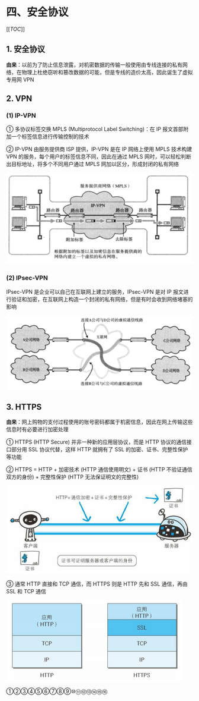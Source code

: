 # 四、安全协议

[[_TOC_]]

## 1. 安全协议

**由来**：以前为了防止信息泄露，对机密数据的传输一般使用由专线连接的私有网络，在物理上杜绝窃听和篡改数据的可能，但是专线的造价太高，因此诞生了虚拟专用网 VPN

## 2. VPN

### (1) IP-VPN

① 多协议标签交换 MPLS (Multiprotocol Label Switching)：在 IP 报文首部附加一个标签信息进行传输控制的技术

② IP-VPN 由服务提供商 ISP 提供，IP-VPN 是在 IP 网络上使用 MPLS 技术构建 VPN 的服务，每个用户的标签信息不同，因此在通过 MPLS 网时，可以轻松判断出目标地址，将多个不同用户通过 MPLS 网加以区分，形成封闭的私有网络

![IP-VPN](../../../images/计算机网络/网络安全/网络安全构成要素/IP-VPN.png)

### (2) IPsec-VPN

IPsec-VPN 是企业可以自己在互联网上建立的服务，IPsec-VPN 是对 IP 报文进行验证和加密，在互联网上构造一个封闭的私有网络，但是有时会收到网络堵塞的影响

![VPN](../../../images/计算机网络/网络安全/网络安全构成要素/VPN.png)

## 3. HTTPS

**由来**：网上购物的支付过程使用的账号密码都属于机密信息，因此在网上传输这些信息时有必要进行加密处理

① HTTPS (HTTP Secure) 并非一种新的应用层协议，而是 HTTP 协议的通信接口部分用 SSL 协议代替，这样 HTTP 就拥有了 SSL 的加密、证书、完整性保护等功能

② HTTPS = HTTP + 加密技术 (HTTP 通信使用明文) + 证书 (HTTP 不验证通信双方的身份) + 完整性保护 (HTTP 无法保证明文的完整性)

![HTTPS](../../../images/计算机网络/HTTP协议/HTTPS/HTTPS.png)

③ 通常 HTTP 直接和 TCP 通信，而 HTTPS 则是 HTTP 先和 SSL 通信，再由 SSL 和 TCP 通信

![HTTP和HTTPS对比](../../../images/计算机网络/HTTP协议/HTTPS/HTTP和HTTPS对比.png)

①②③④⑤⑥⑦⑧⑨⑩⑪⑫⑬⑭⑮⑯
